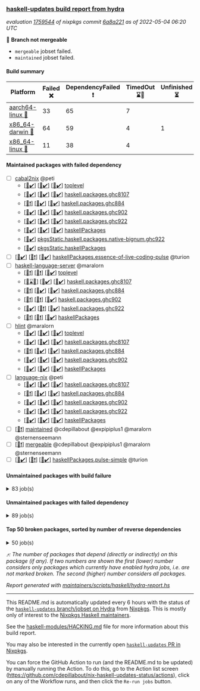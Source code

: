 ### [haskell-updates build report from hydra](https://hydra.nixos.org/jobset/nixpkgs/haskell-updates)
*evaluation [1759544](https://hydra.nixos.org/eval/1759544) of nixpkgs commit [6a8a221](https://github.com/NixOS/nixpkgs/commits/6a8a22133fae643f0a43b0c53c28d3a944193b4f) as of 2022-05-04 06:20 UTC*

:red_circle: **Branch not mergeable**
  * `mergeable` jobset failed.
  * `maintained` jobset failed.

#### Build summary

 | Platform | Failed :x: | DependencyFailed :heavy_exclamation_mark: | TimedOut :hourglass::no_entry_sign: | Unfinished :hourglass_flowing_sand: | Success :heavy_check_mark: | 
 | --- | --- | --- | --- | --- | --- | 
 | [aarch64-linux :iphone:](https://hydra.nixos.org/eval/1759544?filter=.aarch64-linux) | 33 | 65 | 7 |  | 6210 | 
 | [x86_64-darwin :apple:](https://hydra.nixos.org/eval/1759544?filter=.x86_64-darwin) | 64 | 59 | 4 | 1 | 6125 | 
 | [x86_64-linux :penguin:](https://hydra.nixos.org/eval/1759544?filter=.x86_64-linux) | 11 | 38 | 4 |  | 6287 | 
#### Maintained packages with failed dependency
- [ ] [cabal2nix](https://hydra.nixos.org/eval/1759544?filter=cabal2nix) @peti
  - [[:iphone::heavy_check_mark:]](https://hydra.nixos.org/build/175423084) [[:apple::heavy_check_mark:]](https://hydra.nixos.org/build/175419943) [[:penguin::heavy_check_mark:]](https://hydra.nixos.org/build/175422140) [toplevel](https://hydra.nixos.org/eval/1759544?filter=cabal2nix)
  - [[:iphone::heavy_check_mark:]](https://hydra.nixos.org/build/175412757) [[:apple::heavy_check_mark:]](https://hydra.nixos.org/build/175422122) [[:penguin::heavy_check_mark:]](https://hydra.nixos.org/build/175410353) [haskell.packages.ghc8107](https://hydra.nixos.org/eval/1759544?filter=haskell.packages.ghc8107.cabal2nix)
  - [[:iphone::heavy_exclamation_mark:]](https://hydra.nixos.org/build/175409596) [[:apple::heavy_check_mark:]](https://hydra.nixos.org/build/175423427) [[:penguin::heavy_check_mark:]](https://hydra.nixos.org/build/175418296) [haskell.packages.ghc884](https://hydra.nixos.org/eval/1759544?filter=haskell.packages.ghc884.cabal2nix)
  - [[:iphone::heavy_check_mark:]](https://hydra.nixos.org/build/175412409) [[:apple::heavy_check_mark:]](https://hydra.nixos.org/build/175420599) [[:penguin::heavy_check_mark:]](https://hydra.nixos.org/build/175423954) [haskell.packages.ghc902](https://hydra.nixos.org/eval/1759544?filter=haskell.packages.ghc902.cabal2nix)
  - [[:iphone::heavy_check_mark:]](https://hydra.nixos.org/build/175417392) [[:apple::heavy_check_mark:]](https://hydra.nixos.org/build/175425034) [[:penguin::heavy_check_mark:]](https://hydra.nixos.org/build/175421779) [haskell.packages.ghc922](https://hydra.nixos.org/eval/1759544?filter=haskell.packages.ghc922.cabal2nix)
  - [[:iphone::heavy_check_mark:]](https://hydra.nixos.org/build/175409607) [[:apple::heavy_check_mark:]](https://hydra.nixos.org/build/175416004) [[:penguin::heavy_check_mark:]](https://hydra.nixos.org/build/175420770) [haskellPackages](https://hydra.nixos.org/eval/1759544?filter=haskellPackages.cabal2nix)
  -   [[:penguin::heavy_check_mark:]](https://hydra.nixos.org/build/175422151) [pkgsStatic.haskell.packages.native-bignum.ghc922](https://hydra.nixos.org/eval/1759544?filter=pkgsStatic.haskell.packages.native-bignum.ghc922.cabal2nix)
  -   [[:penguin::heavy_check_mark:]](https://hydra.nixos.org/build/175421069) [pkgsStatic.haskellPackages](https://hydra.nixos.org/eval/1759544?filter=pkgsStatic.haskellPackages.cabal2nix)
- [ ] [[:iphone::heavy_check_mark:]](https://hydra.nixos.org/build/175412509) [[:apple::heavy_exclamation_mark:]](https://hydra.nixos.org/build/175406333) [[:penguin::heavy_check_mark:]](https://hydra.nixos.org/build/175421946) [haskellPackages.essence-of-live-coding-pulse](https://hydra.nixos.org/eval/1759544?filter=haskellPackages.essence-of-live-coding-pulse) @turion
- [ ] [haskell-language-server](https://hydra.nixos.org/eval/1759544?filter=haskell-language-server) @maralorn
  - [[:iphone::heavy_exclamation_mark:]](https://hydra.nixos.org/build/175416546) [[:apple::heavy_exclamation_mark:]](https://hydra.nixos.org/build/175409071) [[:penguin::heavy_check_mark:]](https://hydra.nixos.org/build/175416350) [toplevel](https://hydra.nixos.org/eval/1759544?filter=haskell-language-server)
  - [[:iphone::hourglass::no_entry_sign:]](https://hydra.nixos.org/build/175422523) [[:apple::heavy_check_mark:]](https://hydra.nixos.org/build/175408160) [[:penguin::heavy_check_mark:]](https://hydra.nixos.org/build/175414981) [haskell.packages.ghc8107](https://hydra.nixos.org/eval/1759544?filter=haskell.packages.ghc8107.haskell-language-server)
  - [[:iphone::heavy_exclamation_mark:]](https://hydra.nixos.org/build/175415377) [[:apple::heavy_check_mark:]](https://hydra.nixos.org/build/175414618) [[:penguin::heavy_check_mark:]](https://hydra.nixos.org/build/175423631) [haskell.packages.ghc884](https://hydra.nixos.org/eval/1759544?filter=haskell.packages.ghc884.haskell-language-server)
  - [[:iphone::heavy_exclamation_mark:]](https://hydra.nixos.org/build/175409769) [[:apple::heavy_exclamation_mark:]](https://hydra.nixos.org/build/175413825) [[:penguin::heavy_check_mark:]](https://hydra.nixos.org/build/175412286) [haskell.packages.ghc902](https://hydra.nixos.org/eval/1759544?filter=haskell.packages.ghc902.haskell-language-server)
  - [[:iphone::heavy_check_mark:]](https://hydra.nixos.org/build/175418266) [[:apple::heavy_exclamation_mark:]](https://hydra.nixos.org/build/175424795) [[:penguin::heavy_check_mark:]](https://hydra.nixos.org/build/175406466) [haskell.packages.ghc922](https://hydra.nixos.org/eval/1759544?filter=haskell.packages.ghc922.haskell-language-server)
  - [[:iphone::heavy_exclamation_mark:]](https://hydra.nixos.org/build/175422468) [[:apple::heavy_exclamation_mark:]](https://hydra.nixos.org/build/175411385) [[:penguin::heavy_check_mark:]](https://hydra.nixos.org/build/175408038) [haskellPackages](https://hydra.nixos.org/eval/1759544?filter=haskellPackages.haskell-language-server)
- [ ] [hlint](https://hydra.nixos.org/eval/1759544?filter=hlint) @maralorn
  - [[:iphone::heavy_check_mark:]](https://hydra.nixos.org/build/175411106) [[:apple::heavy_check_mark:]](https://hydra.nixos.org/build/175409824) [[:penguin::heavy_check_mark:]](https://hydra.nixos.org/build/175421982) [toplevel](https://hydra.nixos.org/eval/1759544?filter=hlint)
  - [[:iphone::heavy_check_mark:]](https://hydra.nixos.org/build/175424243) [[:apple::heavy_check_mark:]](https://hydra.nixos.org/build/175420169) [[:penguin::heavy_check_mark:]](https://hydra.nixos.org/build/175415921) [haskell.packages.ghc8107](https://hydra.nixos.org/eval/1759544?filter=haskell.packages.ghc8107.hlint)
  - [[:iphone::heavy_exclamation_mark:]](https://hydra.nixos.org/build/175411082) [[:apple::heavy_check_mark:]](https://hydra.nixos.org/build/175413006) [[:penguin::heavy_check_mark:]](https://hydra.nixos.org/build/175412252) [haskell.packages.ghc884](https://hydra.nixos.org/eval/1759544?filter=haskell.packages.ghc884.hlint)
  - [[:iphone::heavy_check_mark:]](https://hydra.nixos.org/build/175406889) [[:apple::heavy_check_mark:]](https://hydra.nixos.org/build/175418026) [[:penguin::heavy_check_mark:]](https://hydra.nixos.org/build/175412032) [haskell.packages.ghc902](https://hydra.nixos.org/eval/1759544?filter=haskell.packages.ghc902.hlint)
  - [[:iphone::heavy_check_mark:]](https://hydra.nixos.org/build/175406921) [[:apple::heavy_check_mark:]](https://hydra.nixos.org/build/175419023) [[:penguin::heavy_check_mark:]](https://hydra.nixos.org/build/175418092) [haskellPackages](https://hydra.nixos.org/eval/1759544?filter=haskellPackages.hlint)
- [ ] [language-nix](https://hydra.nixos.org/eval/1759544?filter=language-nix) @peti
  - [[:iphone::heavy_check_mark:]](https://hydra.nixos.org/build/175408109) [[:apple::heavy_check_mark:]](https://hydra.nixos.org/build/175421567) [[:penguin::heavy_check_mark:]](https://hydra.nixos.org/build/175419168) [haskell.packages.ghc8107](https://hydra.nixos.org/eval/1759544?filter=haskell.packages.ghc8107.language-nix)
  - [[:iphone::heavy_exclamation_mark:]](https://hydra.nixos.org/build/175412202) [[:apple::heavy_check_mark:]](https://hydra.nixos.org/build/175418627) [[:penguin::heavy_check_mark:]](https://hydra.nixos.org/build/175419897) [haskell.packages.ghc884](https://hydra.nixos.org/eval/1759544?filter=haskell.packages.ghc884.language-nix)
  - [[:iphone::heavy_check_mark:]](https://hydra.nixos.org/build/175424916) [[:apple::heavy_check_mark:]](https://hydra.nixos.org/build/175411235) [[:penguin::heavy_check_mark:]](https://hydra.nixos.org/build/175407991) [haskell.packages.ghc902](https://hydra.nixos.org/eval/1759544?filter=haskell.packages.ghc902.language-nix)
  - [[:iphone::heavy_check_mark:]](https://hydra.nixos.org/build/175408128) [[:apple::heavy_check_mark:]](https://hydra.nixos.org/build/175419892) [[:penguin::heavy_check_mark:]](https://hydra.nixos.org/build/175422493) [haskell.packages.ghc922](https://hydra.nixos.org/eval/1759544?filter=haskell.packages.ghc922.language-nix)
  - [[:iphone::heavy_check_mark:]](https://hydra.nixos.org/build/175407056) [[:apple::heavy_check_mark:]](https://hydra.nixos.org/build/175417879) [[:penguin::heavy_check_mark:]](https://hydra.nixos.org/build/175421494) [haskellPackages](https://hydra.nixos.org/eval/1759544?filter=haskellPackages.language-nix)
- [ ] [[:penguin::heavy_exclamation_mark:]](https://hydra.nixos.org/build/175440328) [maintained](https://hydra.nixos.org/eval/1759544?filter=maintained) @cdepillabout @expipiplus1 @maralorn @sternenseemann
- [ ] [[:penguin::heavy_exclamation_mark:]](https://hydra.nixos.org/build/175410398) [mergeable](https://hydra.nixos.org/eval/1759544?filter=mergeable) @cdepillabout @expipiplus1 @maralorn @sternenseemann
- [ ] [[:iphone::heavy_check_mark:]](https://hydra.nixos.org/build/175416207) [[:apple::heavy_exclamation_mark:]](https://hydra.nixos.org/build/175407623) [[:penguin::heavy_check_mark:]](https://hydra.nixos.org/build/175409970) [haskellPackages.pulse-simple](https://hydra.nixos.org/eval/1759544?filter=haskellPackages.pulse-simple) @turion
#### Unmaintained packages with build failure
<details><summary>83 job(s) </summary>

- [ ] [[:iphone::x:]](https://hydra.nixos.org/build/175413959) [[:apple::x:]](https://hydra.nixos.org/build/175414170) [[:penguin::x:]](https://hydra.nixos.org/build/175407032) [haskellPackages.util](https://hydra.nixos.org/eval/1759544?filter=haskellPackages.util)  :arrow_heading_up: 21 | 49
- [ ] [[:iphone::heavy_check_mark:]](https://hydra.nixos.org/build/175409944) [[:apple::x:]](https://hydra.nixos.org/build/175424976) [[:penguin::heavy_check_mark:]](https://hydra.nixos.org/build/175415625) [haskellPackages.di-core](https://hydra.nixos.org/eval/1759544?filter=haskellPackages.di-core)  :arrow_heading_up: 8 | 11
- [ ] [[:iphone::x:]](https://hydra.nixos.org/build/175423342) [[:apple::heavy_check_mark:]](https://hydra.nixos.org/build/175423726) [[:penguin::heavy_check_mark:]](https://hydra.nixos.org/build/175417644) [haskellPackages.OrderedBits](https://hydra.nixos.org/eval/1759544?filter=haskellPackages.OrderedBits)  :arrow_heading_up: 5 | 36
- [ ] [[:iphone::x:]](https://hydra.nixos.org/build/175415302) [[:apple::x:]](https://hydra.nixos.org/build/175410422) [[:penguin::heavy_check_mark:]](https://hydra.nixos.org/build/175416155) [haskellPackages.ptr-poker](https://hydra.nixos.org/eval/1759544?filter=haskellPackages.ptr-poker)  :arrow_heading_up: 3 | 5
- [ ] [[:iphone::x:]](https://hydra.nixos.org/build/175409317) [[:apple::heavy_check_mark:]](https://hydra.nixos.org/build/175422728) [[:penguin::heavy_check_mark:]](https://hydra.nixos.org/build/175420259) [haskellPackages.hw-json-simd](https://hydra.nixos.org/eval/1759544?filter=haskellPackages.hw-json-simd)  :arrow_heading_up: 2 | 8
- [ ] [[:iphone::x:]](https://hydra.nixos.org/build/175416604) [[:apple::heavy_check_mark:]](https://hydra.nixos.org/build/175415528) [[:penguin::heavy_check_mark:]](https://hydra.nixos.org/build/175421170) [haskellPackages.hw-simd](https://hydra.nixos.org/eval/1759544?filter=haskellPackages.hw-simd)  :arrow_heading_up: 2 | 8
- [ ] [[:iphone::x:]](https://hydra.nixos.org/build/175423165) [[:apple::heavy_check_mark:]](https://hydra.nixos.org/build/175416188) [[:penguin::heavy_check_mark:]](https://hydra.nixos.org/build/175420012) [haskellPackages.quic](https://hydra.nixos.org/eval/1759544?filter=haskellPackages.quic)  :arrow_heading_up: 2 | 2
- [ ] [[:iphone::x:]](https://hydra.nixos.org/build/175422641) [[:apple::heavy_check_mark:]](https://hydra.nixos.org/build/175411153) [[:penguin::heavy_check_mark:]](https://hydra.nixos.org/build/175414588) [haskellPackages.freetype2](https://hydra.nixos.org/eval/1759544?filter=haskellPackages.freetype2)  :arrow_heading_up: 1 | 8
- [ ] [[:iphone::heavy_check_mark:]](https://hydra.nixos.org/build/175419706) [[:apple::x:]](https://hydra.nixos.org/build/175414321) [[:penguin::heavy_check_mark:]](https://hydra.nixos.org/build/175406741) [haskellPackages.free-vector-spaces](https://hydra.nixos.org/eval/1759544?filter=haskellPackages.free-vector-spaces)  :arrow_heading_up: 1 | 7
- [ ] [[:iphone::x:]](https://hydra.nixos.org/build/175407589) [[:apple::heavy_check_mark:]](https://hydra.nixos.org/build/175408814) [[:penguin::heavy_check_mark:]](https://hydra.nixos.org/build/175419959) [haskellPackages.long-double](https://hydra.nixos.org/eval/1759544?filter=haskellPackages.long-double)  :arrow_heading_up: 1 | 2
- [ ] [[:iphone::x:]](https://hydra.nixos.org/build/175412840) [[:apple::x:]](https://hydra.nixos.org/build/175422528) [[:penguin::x:]](https://hydra.nixos.org/build/175413121) [haskellPackages.core-webserver-warp](https://hydra.nixos.org/eval/1759544?filter=haskellPackages.core-webserver-warp)  :arrow_heading_up: 1 | 1
- [ ] [[:iphone::x:]](https://hydra.nixos.org/build/175407512) [[:apple::x:]](https://hydra.nixos.org/build/175414823) [[:penguin::heavy_check_mark:]](https://hydra.nixos.org/build/175421308) [haskellPackages.easytensor](https://hydra.nixos.org/eval/1759544?filter=haskellPackages.easytensor)  :arrow_heading_up: 1 | 1
- [ ] [[:iphone::heavy_check_mark:]](https://hydra.nixos.org/build/175409210) [[:apple::x:]](https://hydra.nixos.org/build/175406068) [[:penguin::heavy_check_mark:]](https://hydra.nixos.org/build/175406205) [haskellPackages.grab](https://hydra.nixos.org/eval/1759544?filter=haskellPackages.grab)  :arrow_heading_up: 1 | 1
- [ ] [[:iphone::x:]](https://hydra.nixos.org/build/175410504) [[:apple::heavy_check_mark:]](https://hydra.nixos.org/build/175407625) [[:penguin::heavy_check_mark:]](https://hydra.nixos.org/build/175411174) [haskellPackages.hls-fourmolu-plugin](https://hydra.nixos.org/eval/1759544?filter=haskellPackages.hls-fourmolu-plugin)  :arrow_heading_up: 1 | 1
- [ ] [[:iphone::x:]](https://hydra.nixos.org/build/175412810) [[:apple::x:]](https://hydra.nixos.org/build/175421960) [[:penguin::heavy_check_mark:]](https://hydra.nixos.org/build/175409211) [haskellPackages.hls-rename-plugin](https://hydra.nixos.org/eval/1759544?filter=haskellPackages.hls-rename-plugin)  :arrow_heading_up: 1 | 1
- [ ] [[:iphone::heavy_check_mark:]](https://hydra.nixos.org/build/175422031) [[:apple::x:]](https://hydra.nixos.org/build/175411401) [[:penguin::heavy_check_mark:]](https://hydra.nixos.org/build/175412042) [haskellPackages.keep-alive](https://hydra.nixos.org/eval/1759544?filter=haskellPackages.keep-alive)  :arrow_heading_up: 1 | 1
- [ ] [[:iphone::x:]](https://hydra.nixos.org/build/175416706) [[:apple::heavy_check_mark:]](https://hydra.nixos.org/build/175412531) [[:penguin::heavy_check_mark:]](https://hydra.nixos.org/build/175406586) [haskellPackages.nlopt-haskell](https://hydra.nixos.org/eval/1759544?filter=haskellPackages.nlopt-haskell)  :arrow_heading_up: 1 | 1
- [ ] [[:iphone::x:]](https://hydra.nixos.org/build/175418801) [[:apple::x:]](https://hydra.nixos.org/build/175410993) [[:penguin::x:]](https://hydra.nixos.org/build/175420490) [haskellPackages.refined-with](https://hydra.nixos.org/eval/1759544?filter=haskellPackages.refined-with)  :arrow_heading_up: 1 | 1
- [ ] [[:iphone::x:]](https://hydra.nixos.org/build/175422061) [[:apple::heavy_check_mark:]](https://hydra.nixos.org/build/175415294) [[:penguin::heavy_check_mark:]](https://hydra.nixos.org/build/175411119) [haskellPackages.swisstable](https://hydra.nixos.org/eval/1759544?filter=haskellPackages.swisstable)  :arrow_heading_up: 1 | 1
- [ ] [[:iphone::x:]](https://hydra.nixos.org/build/175415476) [[:apple::x:]](https://hydra.nixos.org/build/175410568) [[:penguin::x:]](https://hydra.nixos.org/build/175409564) [haskellPackages.typecheck-plugin-nat-simple](https://hydra.nixos.org/eval/1759544?filter=haskellPackages.typecheck-plugin-nat-simple)  :arrow_heading_up: 1 | 1
- [ ] [[:iphone::x:]](https://hydra.nixos.org/build/175419597) [[:apple::heavy_check_mark:]](https://hydra.nixos.org/build/175423457) [[:penguin::heavy_check_mark:]](https://hydra.nixos.org/build/175412642) [haskellPackages.unicode-properties](https://hydra.nixos.org/eval/1759544?filter=haskellPackages.unicode-properties)  :arrow_heading_up: 1 | 1
- [ ] [[:iphone::heavy_check_mark:]](https://hydra.nixos.org/build/175415974) [[:apple::x:]](https://hydra.nixos.org/build/175410057) [[:penguin::heavy_check_mark:]](https://hydra.nixos.org/build/175415513) [haskellPackages.zip](https://hydra.nixos.org/eval/1759544?filter=haskellPackages.zip)  :arrow_heading_up: 0 | 5
- [ ] [[:iphone::heavy_check_mark:]](https://hydra.nixos.org/build/175406479) [[:apple::x:]](https://hydra.nixos.org/build/175420806) [[:penguin::heavy_check_mark:]](https://hydra.nixos.org/build/175406375) [haskellPackages.PyF](https://hydra.nixos.org/eval/1759544?filter=haskellPackages.PyF)  :arrow_heading_up: 0 | 4
- [ ] [[:iphone::heavy_check_mark:]](https://hydra.nixos.org/build/175420847) [[:apple::x:]](https://hydra.nixos.org/build/175418644) [[:penguin::heavy_check_mark:]](https://hydra.nixos.org/build/175418034) [haskellPackages.hmidi](https://hydra.nixos.org/eval/1759544?filter=haskellPackages.hmidi)  :arrow_heading_up: 0 | 4
- [ ] [[:iphone::x:]](https://hydra.nixos.org/build/175425022) [[:apple::x:]](https://hydra.nixos.org/build/175415636) [[:penguin::x:]](https://hydra.nixos.org/build/175416518) [haskellPackages.EdisonAPI](https://hydra.nixos.org/eval/1759544?filter=haskellPackages.EdisonAPI)  :arrow_heading_up: 0 | 3
- [ ] [[:iphone::heavy_check_mark:]](https://hydra.nixos.org/build/175413678) [[:apple::x:]](https://hydra.nixos.org/build/175423432) [[:penguin::heavy_check_mark:]](https://hydra.nixos.org/build/175418194) [haskellPackages.posix-socket](https://hydra.nixos.org/eval/1759544?filter=haskellPackages.posix-socket)  :arrow_heading_up: 0 | 2
- [ ] [[:iphone::heavy_check_mark:]](https://hydra.nixos.org/build/175419456) [[:apple::x:]](https://hydra.nixos.org/build/175408084) [[:penguin::heavy_check_mark:]](https://hydra.nixos.org/build/175406676) [haskellPackages.gi-gdkx11](https://hydra.nixos.org/eval/1759544?filter=haskellPackages.gi-gdkx11)  :arrow_heading_up: 0 | 1
- [ ] [[:iphone::heavy_check_mark:]](https://hydra.nixos.org/build/175408975) [[:apple::x:]](https://hydra.nixos.org/build/175411743) [[:penguin::heavy_check_mark:]](https://hydra.nixos.org/build/175423817) [haskellPackages.hamid](https://hydra.nixos.org/eval/1759544?filter=haskellPackages.hamid)  :arrow_heading_up: 0 | 1
- [ ] [[:iphone::heavy_check_mark:]](https://hydra.nixos.org/build/175415497) [[:apple::x:]](https://hydra.nixos.org/build/175422136) [[:penguin::heavy_check_mark:]](https://hydra.nixos.org/build/175409432) [haskellPackages.hmatrix-morpheus](https://hydra.nixos.org/eval/1759544?filter=haskellPackages.hmatrix-morpheus)  :arrow_heading_up: 0 | 1
- [ ] [[:iphone::heavy_check_mark:]](https://hydra.nixos.org/build/175408395) [[:apple::x:]](https://hydra.nixos.org/build/175409175) [[:penguin::heavy_check_mark:]](https://hydra.nixos.org/build/175409639) [haskellPackages.huckleberry](https://hydra.nixos.org/eval/1759544?filter=haskellPackages.huckleberry)  :arrow_heading_up: 0 | 1
- [ ] [[:iphone::heavy_check_mark:]](https://hydra.nixos.org/build/175440337) [[:apple::x:]](https://hydra.nixos.org/build/175423788) [[:penguin::heavy_check_mark:]](https://hydra.nixos.org/build/175440283) [haskellPackages.openal-ffi](https://hydra.nixos.org/eval/1759544?filter=haskellPackages.openal-ffi)  :arrow_heading_up: 0 | 1
- [ ] [[:iphone::x:]](https://hydra.nixos.org/build/175411615) [[:apple::heavy_check_mark:]](https://hydra.nixos.org/build/175423220) [[:penguin::heavy_check_mark:]](https://hydra.nixos.org/build/175411596) [haskellPackages.picosat](https://hydra.nixos.org/eval/1759544?filter=haskellPackages.picosat)  :arrow_heading_up: 0 | 1
- [ ] [[:iphone::heavy_check_mark:]](https://hydra.nixos.org/build/175415095) [[:apple::x:]](https://hydra.nixos.org/build/175419099) [[:penguin::heavy_check_mark:]](https://hydra.nixos.org/build/175415572) [haskellPackages.select](https://hydra.nixos.org/eval/1759544?filter=haskellPackages.select)  :arrow_heading_up: 0 | 1
- [ ] [[:iphone::heavy_check_mark:]](https://hydra.nixos.org/build/175418243) [[:apple::x:]](https://hydra.nixos.org/build/175412871) [[:penguin::heavy_check_mark:]](https://hydra.nixos.org/build/175420890) [haskellPackages.sysinfo](https://hydra.nixos.org/eval/1759544?filter=haskellPackages.sysinfo)  :arrow_heading_up: 0 | 1
- [ ] [[:iphone::x:]](https://hydra.nixos.org/build/175415207) [[:apple::x:]](https://hydra.nixos.org/build/175414663) [[:penguin::x:]](https://hydra.nixos.org/build/175415056) [haskellPackages.BPS](https://hydra.nixos.org/eval/1759544?filter=haskellPackages.BPS) 
- [ ] [[:iphone::heavy_check_mark:]](https://hydra.nixos.org/build/175410490) [[:apple::x:]](https://hydra.nixos.org/build/175422831) [[:penguin::heavy_check_mark:]](https://hydra.nixos.org/build/175408212) [haskellPackages.FractalArt](https://hydra.nixos.org/eval/1759544?filter=haskellPackages.FractalArt) 
- [ ] [[:iphone::x:]](https://hydra.nixos.org/build/175413151) [[:penguin::x:]](https://hydra.nixos.org/build/175410244) [haskellPackages.HDRUtils](https://hydra.nixos.org/eval/1759544?filter=haskellPackages.HDRUtils) 
- [ ] [[:iphone::x:]](https://hydra.nixos.org/build/175419965) [[:apple::heavy_check_mark:]](https://hydra.nixos.org/build/175422867) [[:penguin::heavy_check_mark:]](https://hydra.nixos.org/build/175414993) [haskellPackages.HsASA](https://hydra.nixos.org/eval/1759544?filter=haskellPackages.HsASA) 
- [ ] [[:iphone::hourglass::no_entry_sign:]](https://hydra.nixos.org/build/175422253) [[:apple::x:]](https://hydra.nixos.org/build/175406646) [[:penguin::hourglass::no_entry_sign:]](https://hydra.nixos.org/build/175421047) [haskellPackages.bindings-common](https://hydra.nixos.org/eval/1759544?filter=haskellPackages.bindings-common) 
- [ ] [[:iphone::x:]](https://hydra.nixos.org/build/175418375) [[:apple::x:]](https://hydra.nixos.org/build/175416978) [[:penguin::x:]](https://hydra.nixos.org/build/175421341) [haskellPackages.bzlib-conduit-jappie](https://hydra.nixos.org/eval/1759544?filter=haskellPackages.bzlib-conduit-jappie) 
- [ ] [[:iphone::x:]](https://hydra.nixos.org/build/175419937) [[:apple::x:]](https://hydra.nixos.org/build/175423480) [[:penguin::x:]](https://hydra.nixos.org/build/175408789) [haskellPackages.cabal-detailed-quickcheck](https://hydra.nixos.org/eval/1759544?filter=haskellPackages.cabal-detailed-quickcheck) 
- [ ] [[:iphone::heavy_check_mark:]](https://hydra.nixos.org/build/175414936) [[:apple::x:]](https://hydra.nixos.org/build/175423049) [[:penguin::heavy_check_mark:]](https://hydra.nixos.org/build/175409489) [haskellPackages.chiphunk](https://hydra.nixos.org/eval/1759544?filter=haskellPackages.chiphunk) 
- [ ] [[:iphone::x:]](https://hydra.nixos.org/build/175418992) [[:apple::heavy_check_mark:]](https://hydra.nixos.org/build/175419176) [[:penguin::heavy_check_mark:]](https://hydra.nixos.org/build/175418729) [haskellPackages.comfort-fftw](https://hydra.nixos.org/eval/1759544?filter=haskellPackages.comfort-fftw) 
- [ ] [[:iphone::heavy_check_mark:]](https://hydra.nixos.org/build/175425048) [[:apple::x:]](https://hydra.nixos.org/build/175405996) [[:penguin::heavy_check_mark:]](https://hydra.nixos.org/build/175413881) [haskellPackages.diskhash](https://hydra.nixos.org/eval/1759544?filter=haskellPackages.diskhash) 
- [ ] [[:iphone::heavy_check_mark:]](https://hydra.nixos.org/build/175409462) [[:apple::x:]](https://hydra.nixos.org/build/175411789) [[:penguin::heavy_check_mark:]](https://hydra.nixos.org/build/175408904) [haskellPackages.epub-tools](https://hydra.nixos.org/eval/1759544?filter=haskellPackages.epub-tools) 
- [ ] [[:iphone::heavy_check_mark:]](https://hydra.nixos.org/build/175417361) [[:apple::x:]](https://hydra.nixos.org/build/175413515) [[:penguin::heavy_check_mark:]](https://hydra.nixos.org/build/175422991) [haskellPackages.fudgets](https://hydra.nixos.org/eval/1759544?filter=haskellPackages.fudgets) 
- [ ] [[:iphone::heavy_check_mark:]](https://hydra.nixos.org/build/175424796) [[:apple::x:]](https://hydra.nixos.org/build/175410106) [[:penguin::heavy_check_mark:]](https://hydra.nixos.org/build/175413869) [haskellPackages.gerrit](https://hydra.nixos.org/eval/1759544?filter=haskellPackages.gerrit) 
- [ ] [[:iphone::heavy_check_mark:]](https://hydra.nixos.org/build/175406057) [[:apple::x:]](https://hydra.nixos.org/build/175410960) [[:penguin::heavy_check_mark:]](https://hydra.nixos.org/build/175406261) [haskellPackages.ghc-gc-hook](https://hydra.nixos.org/eval/1759544?filter=haskellPackages.ghc-gc-hook) 
- [ ] [[:apple::x:]](https://hydra.nixos.org/build/175420546) [haskellPackages.gi-gtkosxapplication](https://hydra.nixos.org/eval/1759544?filter=haskellPackages.gi-gtkosxapplication) 
- [ ] [[:iphone::x:]](https://hydra.nixos.org/build/175406342) [[:penguin::heavy_check_mark:]](https://hydra.nixos.org/build/175417328) [haskellPackages.gnome-keyring](https://hydra.nixos.org/eval/1759544?filter=haskellPackages.gnome-keyring) 
- [ ] [[:apple::x:]](https://hydra.nixos.org/build/175416515) [haskellPackages.gtk-mac-integration](https://hydra.nixos.org/eval/1759544?filter=haskellPackages.gtk-mac-integration) 
- [ ] [[:iphone::heavy_check_mark:]](https://hydra.nixos.org/build/175421004) [[:apple::x:]](https://hydra.nixos.org/build/175414719) [[:penguin::heavy_check_mark:]](https://hydra.nixos.org/build/175411634) [haskellPackages.gtk-traymanager](https://hydra.nixos.org/eval/1759544?filter=haskellPackages.gtk-traymanager) 
- [ ] [[:apple::x:]](https://hydra.nixos.org/build/175414064) [haskellPackages.gtk3-mac-integration](https://hydra.nixos.org/eval/1759544?filter=haskellPackages.gtk3-mac-integration) 
- [ ] [[:iphone::heavy_check_mark:]](https://hydra.nixos.org/build/175408271) [[:apple::x:]](https://hydra.nixos.org/build/175412729) [[:penguin::heavy_check_mark:]](https://hydra.nixos.org/build/175421059) [haskellPackages.hid](https://hydra.nixos.org/eval/1759544?filter=haskellPackages.hid) 
- [ ] [[:iphone::heavy_check_mark:]](https://hydra.nixos.org/build/175407114) [[:apple::x:]](https://hydra.nixos.org/build/175416085) [[:penguin::heavy_check_mark:]](https://hydra.nixos.org/build/175408760) [haskellPackages.hinotify-conduit](https://hydra.nixos.org/eval/1759544?filter=haskellPackages.hinotify-conduit) 
- [ ] [[:iphone::heavy_check_mark:]](https://hydra.nixos.org/build/175407111) [[:apple::x:]](https://hydra.nixos.org/build/175421457) [[:penguin::heavy_check_mark:]](https://hydra.nixos.org/build/175412693) [haskellPackages.hsshellscript](https://hydra.nixos.org/eval/1759544?filter=haskellPackages.hsshellscript) 
- [ ] [[:iphone::heavy_check_mark:]](https://hydra.nixos.org/build/175406468) [[:apple::x:]](https://hydra.nixos.org/build/175422731) [[:penguin::heavy_check_mark:]](https://hydra.nixos.org/build/175422186) [haskellPackages.hssourceinfo](https://hydra.nixos.org/eval/1759544?filter=haskellPackages.hssourceinfo) 
- [ ] [[:iphone::heavy_check_mark:]](https://hydra.nixos.org/build/175413115) [[:apple::x:]](https://hydra.nixos.org/build/175411287) [[:penguin::heavy_check_mark:]](https://hydra.nixos.org/build/175407017) [haskellPackages.ipcvar](https://hydra.nixos.org/eval/1759544?filter=haskellPackages.ipcvar) 
- [ ] [[:iphone::x:]](https://hydra.nixos.org/build/175406410) [[:apple::heavy_check_mark:]](https://hydra.nixos.org/build/175415612) [[:penguin::heavy_check_mark:]](https://hydra.nixos.org/build/175416894) [haskellPackages.jammittools](https://hydra.nixos.org/eval/1759544?filter=haskellPackages.jammittools) 
- [ ] [[:apple::x:]](https://hydra.nixos.org/build/175417900) [haskellPackages.kqueue](https://hydra.nixos.org/eval/1759544?filter=haskellPackages.kqueue) 
- [ ] [[:iphone::heavy_check_mark:]](https://hydra.nixos.org/build/175416312) [[:apple::x:]](https://hydra.nixos.org/build/175418511) [[:penguin::heavy_check_mark:]](https://hydra.nixos.org/build/175417416) [haskellPackages.linux-framebuffer](https://hydra.nixos.org/eval/1759544?filter=haskellPackages.linux-framebuffer) 
- [ ] [[:iphone::heavy_check_mark:]](https://hydra.nixos.org/build/175424937) [[:apple::x:]](https://hydra.nixos.org/build/175414749) [[:penguin::heavy_check_mark:]](https://hydra.nixos.org/build/175406105) [haskellPackages.mediawiki2latex](https://hydra.nixos.org/eval/1759544?filter=haskellPackages.mediawiki2latex) 
- [ ] [[:iphone::heavy_check_mark:]](https://hydra.nixos.org/build/175418589) [[:apple::x:]](https://hydra.nixos.org/build/175421408) [[:penguin::heavy_check_mark:]](https://hydra.nixos.org/build/175412335) [haskellPackages.mercury-api](https://hydra.nixos.org/eval/1759544?filter=haskellPackages.mercury-api) 
- [ ] [[:iphone::heavy_check_mark:]](https://hydra.nixos.org/build/175412388) [[:apple::x:]](https://hydra.nixos.org/build/175410944) [[:penguin::heavy_check_mark:]](https://hydra.nixos.org/build/175417350) [haskellPackages.nano-cryptr](https://hydra.nixos.org/eval/1759544?filter=haskellPackages.nano-cryptr) 
- [ ] [[:iphone::heavy_check_mark:]](https://hydra.nixos.org/build/175416217) [[:apple::x:]](https://hydra.nixos.org/build/175406736) [[:penguin::heavy_check_mark:]](https://hydra.nixos.org/build/175421398) [haskellPackages.persistent-pagination](https://hydra.nixos.org/eval/1759544?filter=haskellPackages.persistent-pagination) 
- [ ] [[:iphone::heavy_check_mark:]](https://hydra.nixos.org/build/175423162) [[:apple::x:]](https://hydra.nixos.org/build/175421453) [[:penguin::heavy_check_mark:]](https://hydra.nixos.org/build/175414114) [haskellPackages.phatsort](https://hydra.nixos.org/eval/1759544?filter=haskellPackages.phatsort) 
- [ ] [[:iphone::heavy_check_mark:]](https://hydra.nixos.org/build/175411063) [[:apple::x:]](https://hydra.nixos.org/build/175424627) [[:penguin::heavy_check_mark:]](https://hydra.nixos.org/build/175414761) [haskellPackages.ping-wrapper](https://hydra.nixos.org/eval/1759544?filter=haskellPackages.ping-wrapper) 
- [ ] [[:iphone::x:]](https://hydra.nixos.org/build/175423659) [[:apple::x:]](https://hydra.nixos.org/build/175406276) [[:penguin::x:]](https://hydra.nixos.org/build/175416069) [haskellPackages.polysemy-scoped-fs](https://hydra.nixos.org/eval/1759544?filter=haskellPackages.polysemy-scoped-fs) 
- [ ] [[:iphone::heavy_check_mark:]](https://hydra.nixos.org/build/175418039) [[:apple::x:]](https://hydra.nixos.org/build/175415395) [[:penguin::heavy_check_mark:]](https://hydra.nixos.org/build/175422700) [haskellPackages.posix-timer](https://hydra.nixos.org/eval/1759544?filter=haskellPackages.posix-timer) 
- [ ] [[:iphone::heavy_check_mark:]](https://hydra.nixos.org/build/175415239) [[:apple::x:]](https://hydra.nixos.org/build/175417735) [[:penguin::heavy_check_mark:]](https://hydra.nixos.org/build/175414934) [haskellPackages.pthread](https://hydra.nixos.org/eval/1759544?filter=haskellPackages.pthread) 
- [ ] [[:iphone::x:]](https://hydra.nixos.org/build/175406350) [[:apple::heavy_check_mark:]](https://hydra.nixos.org/build/175410386) [[:penguin::heavy_check_mark:]](https://hydra.nixos.org/build/175409594) [haskellPackages.risc386](https://hydra.nixos.org/eval/1759544?filter=haskellPackages.risc386) 
- [ ] [[:iphone::heavy_check_mark:]](https://hydra.nixos.org/build/175440288) [[:apple::x:]](https://hydra.nixos.org/build/175424623) [[:penguin::heavy_check_mark:]](https://hydra.nixos.org/build/175440303) [haskellPackages.sfml-audio](https://hydra.nixos.org/eval/1759544?filter=haskellPackages.sfml-audio) 
- [ ] [[:iphone::heavy_check_mark:]](https://hydra.nixos.org/build/175424721) [[:apple::x:]](https://hydra.nixos.org/build/175406163) [[:penguin::heavy_check_mark:]](https://hydra.nixos.org/build/175413241) [haskellPackages.shared-memory](https://hydra.nixos.org/eval/1759544?filter=haskellPackages.shared-memory) 
- [ ] [[:iphone::heavy_check_mark:]](https://hydra.nixos.org/build/175412159) [[:apple::x:]](https://hydra.nixos.org/build/175422109) [[:penguin::heavy_check_mark:]](https://hydra.nixos.org/build/175419912) [haskellPackages.skews](https://hydra.nixos.org/eval/1759544?filter=haskellPackages.skews) 
- [ ] [[:iphone::x:]](https://hydra.nixos.org/build/175413349) [[:apple::x:]](https://hydra.nixos.org/build/175422835) [[:penguin::heavy_check_mark:]](https://hydra.nixos.org/build/175418795) [haskellPackages.slugify](https://hydra.nixos.org/eval/1759544?filter=haskellPackages.slugify) 
- [ ] [[:iphone::heavy_check_mark:]](https://hydra.nixos.org/build/175411100) [[:apple::x:]](https://hydra.nixos.org/build/175424088) [[:penguin::heavy_check_mark:]](https://hydra.nixos.org/build/175415369) [haskellPackages.tailfile-hinotify](https://hydra.nixos.org/eval/1759544?filter=haskellPackages.tailfile-hinotify) 
- [ ] [[:iphone::x:]](https://hydra.nixos.org/build/175413577) [[:apple::heavy_check_mark:]](https://hydra.nixos.org/build/175413612) [[:penguin::heavy_check_mark:]](https://hydra.nixos.org/build/175419261) [haskellPackages.wiringPi](https://hydra.nixos.org/eval/1759544?filter=haskellPackages.wiringPi) 
- [ ] [[:iphone::x:]](https://hydra.nixos.org/build/175423380) [[:apple::heavy_check_mark:]](https://hydra.nixos.org/build/175413613) [[:penguin::heavy_check_mark:]](https://hydra.nixos.org/build/175409244) [haskellPackages.x86-64bit](https://hydra.nixos.org/eval/1759544?filter=haskellPackages.x86-64bit) 
- [ ] [[:iphone::heavy_check_mark:]](https://hydra.nixos.org/build/175417519) [[:apple::x:]](https://hydra.nixos.org/build/175411048) [[:penguin::heavy_check_mark:]](https://hydra.nixos.org/build/175417517) [haskellPackages.xmonad-utils](https://hydra.nixos.org/eval/1759544?filter=haskellPackages.xmonad-utils) 
- [ ] [[:iphone::heavy_check_mark:]](https://hydra.nixos.org/build/175412826) [[:apple::x:]](https://hydra.nixos.org/build/175423532) [[:penguin::heavy_check_mark:]](https://hydra.nixos.org/build/175418769) [haskellPackages.yoga](https://hydra.nixos.org/eval/1759544?filter=haskellPackages.yoga) 
- [ ] [[:iphone::heavy_check_mark:]](https://hydra.nixos.org/build/175421952) [[:apple::x:]](https://hydra.nixos.org/build/175410896) [[:penguin::heavy_check_mark:]](https://hydra.nixos.org/build/175409358) [haskellPackages.zot](https://hydra.nixos.org/eval/1759544?filter=haskellPackages.zot) 
- [ ] [[:iphone::heavy_check_mark:]](https://hydra.nixos.org/build/175420951) [[:apple::x:]](https://hydra.nixos.org/build/175418405) [[:penguin::heavy_check_mark:]](https://hydra.nixos.org/build/175424051) [haskellPackages.zxcvbn-c](https://hydra.nixos.org/eval/1759544?filter=haskellPackages.zxcvbn-c) 
- [ ] [[:iphone::x:]](https://hydra.nixos.org/build/175420315) [[:apple::x:]](https://hydra.nixos.org/build/175407629) [[:penguin::x:]](https://hydra.nixos.org/build/175413276) [haskellPackages.zyre2](https://hydra.nixos.org/eval/1759544?filter=haskellPackages.zyre2) 
</details>

#### Unmaintained packages with failed dependency
<details><summary>89 job(s) </summary>

- [ ] [[:iphone::heavy_exclamation_mark:]](https://hydra.nixos.org/build/175423211) [[:apple::heavy_exclamation_mark:]](https://hydra.nixos.org/build/175410370) [[:penguin::heavy_exclamation_mark:]](https://hydra.nixos.org/build/175422028) [haskellPackages.alg](https://hydra.nixos.org/eval/1759544?filter=haskellPackages.alg)  :arrow_heading_up: 11 | 21
- [ ] [[:iphone::heavy_exclamation_mark:]](https://hydra.nixos.org/build/175415403) [[:apple::heavy_exclamation_mark:]](https://hydra.nixos.org/build/175414125) [[:penguin::heavy_exclamation_mark:]](https://hydra.nixos.org/build/175423757) [haskellPackages.category](https://hydra.nixos.org/eval/1759544?filter=haskellPackages.category)  :arrow_heading_up: 7 | 12
- [ ] [[:iphone::heavy_check_mark:]](https://hydra.nixos.org/build/175416439) [[:apple::heavy_exclamation_mark:]](https://hydra.nixos.org/build/175408553) [[:penguin::heavy_check_mark:]](https://hydra.nixos.org/build/175420055) [haskellPackages.di-handle](https://hydra.nixos.org/eval/1759544?filter=haskellPackages.di-handle)  :arrow_heading_up: 6 | 9
- [ ] [[:iphone::heavy_check_mark:]](https://hydra.nixos.org/build/175407645) [[:apple::heavy_exclamation_mark:]](https://hydra.nixos.org/build/175419493) [[:penguin::heavy_check_mark:]](https://hydra.nixos.org/build/175412684) [haskellPackages.di-monad](https://hydra.nixos.org/eval/1759544?filter=haskellPackages.di-monad)  :arrow_heading_up: 6 | 9
- [ ] [[:iphone::heavy_check_mark:]](https://hydra.nixos.org/build/175406625) [[:apple::heavy_exclamation_mark:]](https://hydra.nixos.org/build/175409595) [[:penguin::heavy_check_mark:]](https://hydra.nixos.org/build/175409981) [haskellPackages.di-df1](https://hydra.nixos.org/eval/1759544?filter=haskellPackages.di-df1)  :arrow_heading_up: 5 | 8
- [ ] [[:iphone::heavy_exclamation_mark:]](https://hydra.nixos.org/build/175412962) [[:apple::heavy_check_mark:]](https://hydra.nixos.org/build/175408837) [[:penguin::heavy_check_mark:]](https://hydra.nixos.org/build/175416114) [haskellPackages.PrimitiveArray](https://hydra.nixos.org/eval/1759544?filter=haskellPackages.PrimitiveArray)  :arrow_heading_up: 4 | 35
- [ ] [[:iphone::heavy_exclamation_mark:]](https://hydra.nixos.org/build/175414540) [[:apple::heavy_check_mark:]](https://hydra.nixos.org/build/175419253) [[:penguin::heavy_check_mark:]](https://hydra.nixos.org/build/175422786) [haskellPackages.BiobaseTypes](https://hydra.nixos.org/eval/1759544?filter=haskellPackages.BiobaseTypes)  :arrow_heading_up: 3 | 21
- [ ] [[:iphone::heavy_exclamation_mark:]](https://hydra.nixos.org/build/175406117) [[:apple::heavy_exclamation_mark:]](https://hydra.nixos.org/build/175413020) [[:penguin::heavy_check_mark:]](https://hydra.nixos.org/build/175413290) [haskellPackages.jsonifier](https://hydra.nixos.org/eval/1759544?filter=haskellPackages.jsonifier)  :arrow_heading_up: 2 | 4
- [ ] [[:iphone::heavy_exclamation_mark:]](https://hydra.nixos.org/build/175416635) [[:apple::heavy_exclamation_mark:]](https://hydra.nixos.org/build/175406636) [[:penguin::heavy_exclamation_mark:]](https://hydra.nixos.org/build/175418872) [haskellPackages.constraint](https://hydra.nixos.org/eval/1759544?filter=haskellPackages.constraint)  :arrow_heading_up: 2 | 3
- [ ] [[:iphone::heavy_exclamation_mark:]](https://hydra.nixos.org/build/175411874) [[:apple::heavy_check_mark:]](https://hydra.nixos.org/build/175419983) [[:penguin::heavy_check_mark:]](https://hydra.nixos.org/build/175418526) [haskellPackages.BiobaseENA](https://hydra.nixos.org/eval/1759544?filter=haskellPackages.BiobaseENA)  :arrow_heading_up: 1 | 18
- [ ] [[:iphone::heavy_check_mark:]](https://hydra.nixos.org/build/175412659) [[:apple::heavy_exclamation_mark:]](https://hydra.nixos.org/build/175418667) [[:penguin::heavy_check_mark:]](https://hydra.nixos.org/build/175410606) [haskellPackages.di-polysemy](https://hydra.nixos.org/eval/1759544?filter=haskellPackages.di-polysemy)  :arrow_heading_up: 1 | 4
- [ ] [hoogle](https://hydra.nixos.org/eval/1759544?filter=hoogle)  :arrow_heading_up: 1 | 2
  - [[:iphone::heavy_check_mark:]](https://hydra.nixos.org/build/175413405) [[:apple::heavy_check_mark:]](https://hydra.nixos.org/build/175408815) [[:penguin::heavy_check_mark:]](https://hydra.nixos.org/build/175417654) [haskell.packages.ghc8107](https://hydra.nixos.org/eval/1759544?filter=haskell.packages.ghc8107.hoogle)
  - [[:iphone::heavy_check_mark:]](https://hydra.nixos.org/build/175413265) [[:apple::heavy_check_mark:]](https://hydra.nixos.org/build/175417342) [[:penguin::heavy_check_mark:]](https://hydra.nixos.org/build/175417901) [haskell.packages.ghc884](https://hydra.nixos.org/eval/1759544?filter=haskell.packages.ghc884.hoogle)
  - [[:iphone::heavy_check_mark:]](https://hydra.nixos.org/build/175413931) [[:apple::heavy_check_mark:]](https://hydra.nixos.org/build/175411021) [[:penguin::heavy_check_mark:]](https://hydra.nixos.org/build/175408014) [haskell.packages.ghc902](https://hydra.nixos.org/eval/1759544?filter=haskell.packages.ghc902.hoogle)
  - [[:iphone::heavy_exclamation_mark:]](https://hydra.nixos.org/build/175417698) [[:apple::heavy_check_mark:]](https://hydra.nixos.org/build/175406482) [[:penguin::heavy_check_mark:]](https://hydra.nixos.org/build/175419226) [haskell.packages.ghc922](https://hydra.nixos.org/eval/1759544?filter=haskell.packages.ghc922.hoogle)
  - [[:iphone::heavy_check_mark:]](https://hydra.nixos.org/build/175420421) [[:apple::heavy_check_mark:]](https://hydra.nixos.org/build/175420221) [[:penguin::heavy_check_mark:]](https://hydra.nixos.org/build/175407010) [haskellPackages](https://hydra.nixos.org/eval/1759544?filter=haskellPackages.hoogle)
- [ ] [[:iphone::heavy_exclamation_mark:]](https://hydra.nixos.org/build/175409510) [[:apple::heavy_exclamation_mark:]](https://hydra.nixos.org/build/175416437) [[:penguin::heavy_check_mark:]](https://hydra.nixos.org/build/175416530) [haskellPackages.opentelemetry-extra](https://hydra.nixos.org/eval/1759544?filter=haskellPackages.opentelemetry-extra)  :arrow_heading_up: 1 | 2
- [ ] [[:iphone::heavy_exclamation_mark:]](https://hydra.nixos.org/build/175418527) [[:apple::heavy_exclamation_mark:]](https://hydra.nixos.org/build/175410052) [[:penguin::heavy_exclamation_mark:]](https://hydra.nixos.org/build/175416542) [haskellPackages.exist](https://hydra.nixos.org/eval/1759544?filter=haskellPackages.exist)  :arrow_heading_up: 1 | 1
- [ ] [[:iphone::heavy_exclamation_mark:]](https://hydra.nixos.org/build/175440290) [[:penguin::heavy_exclamation_mark:]](https://hydra.nixos.org/build/175440301) [haskellPackages.hbro](https://hydra.nixos.org/eval/1759544?filter=haskellPackages.hbro)  :arrow_heading_up: 1 | 1
- [ ] [[:iphone::heavy_exclamation_mark:]](https://hydra.nixos.org/build/175414878) [[:apple::heavy_check_mark:]](https://hydra.nixos.org/build/175424857) [[:penguin::heavy_check_mark:]](https://hydra.nixos.org/build/175423580) [haskellPackages.http3](https://hydra.nixos.org/eval/1759544?filter=haskellPackages.http3)  :arrow_heading_up: 1 | 1
- [ ] [[:iphone::heavy_check_mark:]](https://hydra.nixos.org/build/175424664) [[:apple::heavy_exclamation_mark:]](https://hydra.nixos.org/build/175409714) [[:penguin::heavy_check_mark:]](https://hydra.nixos.org/build/175418818) [haskellPackages.moto](https://hydra.nixos.org/eval/1759544?filter=haskellPackages.moto)  :arrow_heading_up: 1 | 1
- [ ] [[:iphone::heavy_check_mark:]](https://hydra.nixos.org/build/175420292) [[:apple::heavy_exclamation_mark:]](https://hydra.nixos.org/build/175418323) [[:penguin::heavy_check_mark:]](https://hydra.nixos.org/build/175406397) [haskellPackages.wss-client](https://hydra.nixos.org/eval/1759544?filter=haskellPackages.wss-client)  :arrow_heading_up: 1 | 1
- [ ] [[:iphone::heavy_exclamation_mark:]](https://hydra.nixos.org/build/175423251) [[:apple::heavy_check_mark:]](https://hydra.nixos.org/build/175421810) [[:penguin::heavy_check_mark:]](https://hydra.nixos.org/build/175421318) [haskellPackages.BiobaseXNA](https://hydra.nixos.org/eval/1759544?filter=haskellPackages.BiobaseXNA)  :arrow_heading_up: 0 | 17
- [ ] [[:iphone::heavy_exclamation_mark:]](https://hydra.nixos.org/build/175416720) [[:apple::heavy_check_mark:]](https://hydra.nixos.org/build/175412193) [[:penguin::heavy_check_mark:]](https://hydra.nixos.org/build/175416373) [haskellPackages.hw-json-standard-cursor](https://hydra.nixos.org/eval/1759544?filter=haskellPackages.hw-json-standard-cursor)  :arrow_heading_up: 0 | 6
- [ ] [[:iphone::heavy_exclamation_mark:]](https://hydra.nixos.org/build/175423749) [[:apple::heavy_exclamation_mark:]](https://hydra.nixos.org/build/175424141) [[:penguin::heavy_exclamation_mark:]](https://hydra.nixos.org/build/175422911) [haskellPackages.foldable1](https://hydra.nixos.org/eval/1759544?filter=haskellPackages.foldable1)  :arrow_heading_up: 0 | 4
- [ ] [[:iphone::heavy_exclamation_mark:]](https://hydra.nixos.org/build/175413786) [[:apple::heavy_check_mark:]](https://hydra.nixos.org/build/175421394) [[:penguin::heavy_check_mark:]](https://hydra.nixos.org/build/175415907) [haskellPackages.hw-json-simple-cursor](https://hydra.nixos.org/eval/1759544?filter=haskellPackages.hw-json-simple-cursor)  :arrow_heading_up: 0 | 4
- [ ] [[:iphone::heavy_exclamation_mark:]](https://hydra.nixos.org/build/175424871) [[:apple::heavy_check_mark:]](https://hydra.nixos.org/build/175411328) [[:penguin::heavy_check_mark:]](https://hydra.nixos.org/build/175418181) [haskellPackages.BiobaseFasta](https://hydra.nixos.org/eval/1759544?filter=haskellPackages.BiobaseFasta)  :arrow_heading_up: 0 | 3
- [ ] [[:iphone::heavy_exclamation_mark:]](https://hydra.nixos.org/build/175424584) [[:apple::heavy_check_mark:]](https://hydra.nixos.org/build/175411973) [[:penguin::heavy_check_mark:]](https://hydra.nixos.org/build/175407450) [haskellPackages.hw-dsv](https://hydra.nixos.org/eval/1759544?filter=haskellPackages.hw-dsv)  :arrow_heading_up: 0 | 3
- [ ] [[:iphone::heavy_check_mark:]](https://hydra.nixos.org/build/175419553) [[:apple::heavy_exclamation_mark:]](https://hydra.nixos.org/build/175420718) [[:penguin::heavy_check_mark:]](https://hydra.nixos.org/build/175416879) [haskellPackages.SDL-mixer](https://hydra.nixos.org/eval/1759544?filter=haskellPackages.SDL-mixer)  :arrow_heading_up: 0 | 2
- [ ] [[:iphone::heavy_exclamation_mark:]](https://hydra.nixos.org/build/175424542) [[:apple::heavy_exclamation_mark:]](https://hydra.nixos.org/build/175423115) [[:penguin::heavy_exclamation_mark:]](https://hydra.nixos.org/build/175410664) [haskellPackages.bifunctor](https://hydra.nixos.org/eval/1759544?filter=haskellPackages.bifunctor)  :arrow_heading_up: 0 | 2
- [ ] [[:iphone::heavy_check_mark:]](https://hydra.nixos.org/build/175417831) [[:apple::heavy_exclamation_mark:]](https://hydra.nixos.org/build/175418203) [[:penguin::heavy_check_mark:]](https://hydra.nixos.org/build/175424068) [haskellPackages.di](https://hydra.nixos.org/eval/1759544?filter=haskellPackages.di)  :arrow_heading_up: 0 | 2
- [ ] [[:iphone::heavy_check_mark:]](https://hydra.nixos.org/build/175416797) [[:apple::heavy_exclamation_mark:]](https://hydra.nixos.org/build/175412264) [[:penguin::heavy_check_mark:]](https://hydra.nixos.org/build/175420857) [haskellPackages.dde](https://hydra.nixos.org/eval/1759544?filter=haskellPackages.dde)  :arrow_heading_up: 0 | 1
- [ ] [[:iphone::heavy_check_mark:]](https://hydra.nixos.org/build/175408177) [[:apple::heavy_exclamation_mark:]](https://hydra.nixos.org/build/175411718) [[:penguin::heavy_check_mark:]](https://hydra.nixos.org/build/175407219) [haskellPackages.pulseaudio](https://hydra.nixos.org/eval/1759544?filter=haskellPackages.pulseaudio)  :arrow_heading_up: 0 | 1
- [ ] [[:iphone::heavy_exclamation_mark:]](https://hydra.nixos.org/build/175420410) [[:apple::heavy_exclamation_mark:]](https://hydra.nixos.org/build/175410226) [[:penguin::heavy_exclamation_mark:]](https://hydra.nixos.org/build/175406940) [haskellPackages.txt](https://hydra.nixos.org/eval/1759544?filter=haskellPackages.txt)  :arrow_heading_up: 0 | 1
- [ ] [[:iphone::heavy_exclamation_mark:]](https://hydra.nixos.org/build/175414881) [[:apple::heavy_exclamation_mark:]](https://hydra.nixos.org/build/175423664) [[:penguin::heavy_exclamation_mark:]](https://hydra.nixos.org/build/175413156) [haskellPackages.GuiHaskell](https://hydra.nixos.org/eval/1759544?filter=haskellPackages.GuiHaskell) 
- [ ] [[:iphone::heavy_exclamation_mark:]](https://hydra.nixos.org/build/175421902) [[:apple::heavy_exclamation_mark:]](https://hydra.nixos.org/build/175415268) [[:penguin::heavy_exclamation_mark:]](https://hydra.nixos.org/build/175407025) [haskellPackages.HPlot](https://hydra.nixos.org/eval/1759544?filter=haskellPackages.HPlot) 
- [ ] [[:iphone::heavy_exclamation_mark:]](https://hydra.nixos.org/build/175423052) [[:apple::heavy_exclamation_mark:]](https://hydra.nixos.org/build/175416982) [[:penguin::heavy_exclamation_mark:]](https://hydra.nixos.org/build/175411016) [haskellPackages.affine](https://hydra.nixos.org/eval/1759544?filter=haskellPackages.affine) 
- [ ] [[:iphone::heavy_exclamation_mark:]](https://hydra.nixos.org/build/175418183) [[:apple::heavy_check_mark:]](https://hydra.nixos.org/build/175423898) [[:penguin::heavy_check_mark:]](https://hydra.nixos.org/build/175410710) [haskellPackages.align-audio](https://hydra.nixos.org/eval/1759544?filter=haskellPackages.align-audio) 
- [ ] [[:iphone::heavy_exclamation_mark:]](https://hydra.nixos.org/build/175411046) [[:apple::heavy_exclamation_mark:]](https://hydra.nixos.org/build/175422089) [[:penguin::heavy_exclamation_mark:]](https://hydra.nixos.org/build/175423690) [haskellPackages.binrep](https://hydra.nixos.org/eval/1759544?filter=haskellPackages.binrep) 
- [ ] [[:iphone::heavy_exclamation_mark:]](https://hydra.nixos.org/build/175406715) [[:apple::heavy_exclamation_mark:]](https://hydra.nixos.org/build/175408322) [[:penguin::heavy_exclamation_mark:]](https://hydra.nixos.org/build/175407694) [haskellPackages.bluetile](https://hydra.nixos.org/eval/1759544?filter=haskellPackages.bluetile) 
- [ ] [[:iphone::heavy_exclamation_mark:]](https://hydra.nixos.org/build/175413107) [[:apple::heavy_exclamation_mark:]](https://hydra.nixos.org/build/175422284) [[:penguin::heavy_exclamation_mark:]](https://hydra.nixos.org/build/175414992) [haskellPackages.ca](https://hydra.nixos.org/eval/1759544?filter=haskellPackages.ca) 
- [ ] [cabal2nix-unstable](https://hydra.nixos.org/eval/1759544?filter=cabal2nix-unstable) 
  - [[:iphone::heavy_check_mark:]](https://hydra.nixos.org/build/175418101) [[:apple::heavy_check_mark:]](https://hydra.nixos.org/build/175409565) [[:penguin::heavy_check_mark:]](https://hydra.nixos.org/build/175417496) [haskell.packages.ghc8107](https://hydra.nixos.org/eval/1759544?filter=haskell.packages.ghc8107.cabal2nix-unstable)
  - [[:iphone::heavy_exclamation_mark:]](https://hydra.nixos.org/build/175416462) [[:apple::heavy_check_mark:]](https://hydra.nixos.org/build/175412063) [[:penguin::heavy_check_mark:]](https://hydra.nixos.org/build/175424447) [haskell.packages.ghc884](https://hydra.nixos.org/eval/1759544?filter=haskell.packages.ghc884.cabal2nix-unstable)
  - [[:iphone::heavy_check_mark:]](https://hydra.nixos.org/build/175421925) [[:apple::heavy_check_mark:]](https://hydra.nixos.org/build/175416556) [[:penguin::heavy_check_mark:]](https://hydra.nixos.org/build/175412806) [haskell.packages.ghc902](https://hydra.nixos.org/eval/1759544?filter=haskell.packages.ghc902.cabal2nix-unstable)
  - [[:iphone::heavy_check_mark:]](https://hydra.nixos.org/build/175412156) [[:apple::heavy_check_mark:]](https://hydra.nixos.org/build/175414579) [[:penguin::heavy_check_mark:]](https://hydra.nixos.org/build/175416501) [haskell.packages.ghc922](https://hydra.nixos.org/eval/1759544?filter=haskell.packages.ghc922.cabal2nix-unstable)
  - [[:iphone::heavy_check_mark:]](https://hydra.nixos.org/build/175424277) [[:apple::heavy_check_mark:]](https://hydra.nixos.org/build/175415462) [[:penguin::heavy_check_mark:]](https://hydra.nixos.org/build/175410372) [haskellPackages](https://hydra.nixos.org/eval/1759544?filter=haskellPackages.cabal2nix-unstable)
- [ ] [[:iphone::heavy_exclamation_mark:]](https://hydra.nixos.org/build/175419604) [[:apple::heavy_exclamation_mark:]](https://hydra.nixos.org/build/175413475) [[:penguin::heavy_exclamation_mark:]](https://hydra.nixos.org/build/175416729) [haskellPackages.constraint-reflection](https://hydra.nixos.org/eval/1759544?filter=haskellPackages.constraint-reflection) 
- [ ] [[:iphone::heavy_exclamation_mark:]](https://hydra.nixos.org/build/175422463) [[:apple::heavy_exclamation_mark:]](https://hydra.nixos.org/build/175407624) [[:penguin::heavy_exclamation_mark:]](https://hydra.nixos.org/build/175417684) [haskellPackages.core-webserver-servant](https://hydra.nixos.org/eval/1759544?filter=haskellPackages.core-webserver-servant) 
- [ ] [[:iphone::heavy_exclamation_mark:]](https://hydra.nixos.org/build/175410722) [[:apple::heavy_exclamation_mark:]](https://hydra.nixos.org/build/175416239) [[:penguin::heavy_check_mark:]](https://hydra.nixos.org/build/175413979) [haskellPackages.easytensor-vulkan](https://hydra.nixos.org/eval/1759544?filter=haskellPackages.easytensor-vulkan) 
- [ ] [[:iphone::heavy_exclamation_mark:]](https://hydra.nixos.org/build/175423807) [[:apple::heavy_exclamation_mark:]](https://hydra.nixos.org/build/175411650) [[:penguin::heavy_exclamation_mark:]](https://hydra.nixos.org/build/175417117) [haskellPackages.exist-instances](https://hydra.nixos.org/eval/1759544?filter=haskellPackages.exist-instances) 
- [ ] [[:iphone::heavy_exclamation_mark:]](https://hydra.nixos.org/build/175412709) [[:apple::heavy_exclamation_mark:]](https://hydra.nixos.org/build/175408478) [[:penguin::heavy_exclamation_mark:]](https://hydra.nixos.org/build/175410713) [haskellPackages.fair](https://hydra.nixos.org/eval/1759544?filter=haskellPackages.fair) 
- [ ] [[:iphone::heavy_exclamation_mark:]](https://hydra.nixos.org/build/175411886) [[:apple::heavy_exclamation_mark:]](https://hydra.nixos.org/build/175415066) [[:penguin::heavy_exclamation_mark:]](https://hydra.nixos.org/build/175422939) [haskellPackages.gladexml-accessor](https://hydra.nixos.org/eval/1759544?filter=haskellPackages.gladexml-accessor) 
- [ ] [[:iphone::heavy_check_mark:]](https://hydra.nixos.org/build/175418381) [[:apple::heavy_exclamation_mark:]](https://hydra.nixos.org/build/175406694) [[:penguin::heavy_check_mark:]](https://hydra.nixos.org/build/175422223) [haskellPackages.grab-form](https://hydra.nixos.org/eval/1759544?filter=haskellPackages.grab-form) 
- [ ] [[:iphone::heavy_exclamation_mark:]](https://hydra.nixos.org/build/175417516) [[:apple::heavy_exclamation_mark:]](https://hydra.nixos.org/build/175421113) [[:penguin::heavy_exclamation_mark:]](https://hydra.nixos.org/build/175408680) [haskellPackages.gtk2hs-cast-glade](https://hydra.nixos.org/eval/1759544?filter=haskellPackages.gtk2hs-cast-glade) 
- [ ] [[:iphone::heavy_exclamation_mark:]](https://hydra.nixos.org/build/175421924) [[:apple::heavy_check_mark:]](https://hydra.nixos.org/build/175417864) [[:penguin::heavy_check_mark:]](https://hydra.nixos.org/build/175410122) [haskellPackages.harfbuzz-pure](https://hydra.nixos.org/eval/1759544?filter=haskellPackages.harfbuzz-pure) 
- [ ] [[:iphone::heavy_exclamation_mark:]](https://hydra.nixos.org/build/175440295) [[:penguin::heavy_exclamation_mark:]](https://hydra.nixos.org/build/175440311) [haskellPackages.hbro-contrib](https://hydra.nixos.org/eval/1759544?filter=haskellPackages.hbro-contrib) 
- [ ] [[:iphone::heavy_exclamation_mark:]](https://hydra.nixos.org/build/175407970) [[:apple::heavy_check_mark:]](https://hydra.nixos.org/build/175406607) [[:penguin::heavy_check_mark:]](https://hydra.nixos.org/build/175422522) [haskellPackages.hmatrix-nlopt](https://hydra.nixos.org/eval/1759544?filter=haskellPackages.hmatrix-nlopt) 
- [ ] [[:iphone::heavy_exclamation_mark:]](https://hydra.nixos.org/build/175407051) [[:apple::heavy_check_mark:]](https://hydra.nixos.org/build/175418625) [[:penguin::heavy_check_mark:]](https://hydra.nixos.org/build/175408101) [haskellPackages.hs-swisstable-hashtables-class](https://hydra.nixos.org/eval/1759544?filter=haskellPackages.hs-swisstable-hashtables-class) 
- [ ] [[:iphone::heavy_exclamation_mark:]](https://hydra.nixos.org/build/175425038) [[:apple::heavy_exclamation_mark:]](https://hydra.nixos.org/build/175424165) [[:penguin::heavy_exclamation_mark:]](https://hydra.nixos.org/build/175411164) [haskellPackages.hstzaar](https://hydra.nixos.org/eval/1759544?filter=haskellPackages.hstzaar) 
- [ ] [[:iphone::heavy_exclamation_mark:]](https://hydra.nixos.org/build/175417422) [[:apple::heavy_check_mark:]](https://hydra.nixos.org/build/175409802) [[:penguin::heavy_check_mark:]](https://hydra.nixos.org/build/175423207) [haskellPackages.hw-simd-cli](https://hydra.nixos.org/eval/1759544?filter=haskellPackages.hw-simd-cli) 
- [ ] [[:iphone::heavy_exclamation_mark:]](https://hydra.nixos.org/build/175411866) [[:apple::heavy_exclamation_mark:]](https://hydra.nixos.org/build/175422698) [[:penguin::heavy_exclamation_mark:]](https://hydra.nixos.org/build/175422002) [haskellPackages.ival](https://hydra.nixos.org/eval/1759544?filter=haskellPackages.ival) 
- [ ] [[:iphone::heavy_exclamation_mark:]](https://hydra.nixos.org/build/175415819) [[:apple::heavy_exclamation_mark:]](https://hydra.nixos.org/build/175410317) [[:penguin::heavy_exclamation_mark:]](https://hydra.nixos.org/build/175419862) [haskellPackages.ix](https://hydra.nixos.org/eval/1759544?filter=haskellPackages.ix) 
- [ ] [[:iphone::heavy_exclamation_mark:]](https://hydra.nixos.org/build/175412843) [[:apple::heavy_exclamation_mark:]](https://hydra.nixos.org/build/175413635) [[:penguin::heavy_exclamation_mark:]](https://hydra.nixos.org/build/175424360) [haskellPackages.key-vault](https://hydra.nixos.org/eval/1759544?filter=haskellPackages.key-vault) 
- [ ] [[:iphone::heavy_exclamation_mark:]](https://hydra.nixos.org/build/175417249) [[:apple::heavy_check_mark:]](https://hydra.nixos.org/build/175417663) [[:penguin::heavy_check_mark:]](https://hydra.nixos.org/build/175422034) [haskellPackages.kmn-programming](https://hydra.nixos.org/eval/1759544?filter=haskellPackages.kmn-programming) 
- [ ] [[:iphone::heavy_exclamation_mark:]](https://hydra.nixos.org/build/175411896) [[:apple::heavy_exclamation_mark:]](https://hydra.nixos.org/build/175423570) [[:penguin::heavy_exclamation_mark:]](https://hydra.nixos.org/build/175407143) [haskellPackages.minesweeper](https://hydra.nixos.org/eval/1759544?filter=haskellPackages.minesweeper) 
- [ ] [[:iphone::heavy_check_mark:]](https://hydra.nixos.org/build/175418786) [[:apple::heavy_exclamation_mark:]](https://hydra.nixos.org/build/175419335) [[:penguin::heavy_check_mark:]](https://hydra.nixos.org/build/175413288) [haskellPackages.moto-postgresql](https://hydra.nixos.org/eval/1759544?filter=haskellPackages.moto-postgresql) 
- [ ] [[:iphone::heavy_check_mark:]](https://hydra.nixos.org/build/175410360) [[:apple::heavy_exclamation_mark:]](https://hydra.nixos.org/build/175417499) [[:penguin::heavy_check_mark:]](https://hydra.nixos.org/build/175412239) [haskellPackages.network-messagepack-rpc-websocket](https://hydra.nixos.org/eval/1759544?filter=haskellPackages.network-messagepack-rpc-websocket) 
- [ ] [[:iphone::heavy_exclamation_mark:]](https://hydra.nixos.org/build/175414533) [[:apple::heavy_exclamation_mark:]](https://hydra.nixos.org/build/175416309) [[:penguin::heavy_exclamation_mark:]](https://hydra.nixos.org/build/175417178) [haskellPackages.nymphaea](https://hydra.nixos.org/eval/1759544?filter=haskellPackages.nymphaea) 
- [ ] [[:iphone::heavy_exclamation_mark:]](https://hydra.nixos.org/build/175414924) [[:apple::heavy_exclamation_mark:]](https://hydra.nixos.org/build/175417017) [[:penguin::heavy_check_mark:]](https://hydra.nixos.org/build/175407412) [haskellPackages.opentelemetry-lightstep](https://hydra.nixos.org/eval/1759544?filter=haskellPackages.opentelemetry-lightstep) 
- [ ] [[:iphone::heavy_check_mark:]](https://hydra.nixos.org/build/175420808) [[:apple::heavy_exclamation_mark:]](https://hydra.nixos.org/build/175413398) [[:penguin::heavy_check_mark:]](https://hydra.nixos.org/build/175423682) [haskellPackages.pipes-pulse-simple](https://hydra.nixos.org/eval/1759544?filter=haskellPackages.pipes-pulse-simple) 
- [ ] [[:iphone::heavy_check_mark:]](https://hydra.nixos.org/build/175424116) [[:apple::heavy_exclamation_mark:]](https://hydra.nixos.org/build/175424654) [[:penguin::heavy_check_mark:]](https://hydra.nixos.org/build/175406933) [haskellPackages.polysemy-log-di](https://hydra.nixos.org/eval/1759544?filter=haskellPackages.polysemy-log-di) 
- [ ] [[:iphone::heavy_check_mark:]](https://hydra.nixos.org/build/175406781) [[:apple::heavy_exclamation_mark:]](https://hydra.nixos.org/build/175406383) [[:penguin::heavy_check_mark:]](https://hydra.nixos.org/build/175424436) [haskellPackages.postgresql-replicant](https://hydra.nixos.org/eval/1759544?filter=haskellPackages.postgresql-replicant) 
- [ ] [[:iphone::heavy_exclamation_mark:]](https://hydra.nixos.org/build/175420541) [[:apple::heavy_exclamation_mark:]](https://hydra.nixos.org/build/175424957) [[:penguin::heavy_exclamation_mark:]](https://hydra.nixos.org/build/175410567) [haskellPackages.product](https://hydra.nixos.org/eval/1759544?filter=haskellPackages.product) 
- [ ] [[:iphone::heavy_exclamation_mark:]](https://hydra.nixos.org/build/175412721) [[:apple::heavy_exclamation_mark:]](https://hydra.nixos.org/build/175412155) [[:penguin::heavy_exclamation_mark:]](https://hydra.nixos.org/build/175410302) [haskellPackages.proplang](https://hydra.nixos.org/eval/1759544?filter=haskellPackages.proplang) 
- [ ] [[:iphone::heavy_check_mark:]](https://hydra.nixos.org/build/175423892) [[:apple::heavy_exclamation_mark:]](https://hydra.nixos.org/build/175421801) [[:penguin::heavy_check_mark:]](https://hydra.nixos.org/build/175424714) [haskellPackages.proteaaudio](https://hydra.nixos.org/eval/1759544?filter=haskellPackages.proteaaudio) 
- [ ] [[:iphone::heavy_exclamation_mark:]](https://hydra.nixos.org/build/175408584) [[:apple::heavy_exclamation_mark:]](https://hydra.nixos.org/build/175420992) [[:penguin::heavy_exclamation_mark:]](https://hydra.nixos.org/build/175415615) [haskellPackages.random-class](https://hydra.nixos.org/eval/1759544?filter=haskellPackages.random-class) 
- [ ] [[:iphone::heavy_exclamation_mark:]](https://hydra.nixos.org/build/175415958) [[:apple::heavy_exclamation_mark:]](https://hydra.nixos.org/build/175410135) [[:penguin::heavy_exclamation_mark:]](https://hydra.nixos.org/build/175415548) [haskellPackages.ranged-list](https://hydra.nixos.org/eval/1759544?filter=haskellPackages.ranged-list) 
- [ ] [[:iphone::heavy_exclamation_mark:]](https://hydra.nixos.org/build/175416423) [[:apple::heavy_check_mark:]](https://hydra.nixos.org/build/175408011) [[:penguin::heavy_check_mark:]](https://hydra.nixos.org/build/175409958) [haskellPackages.rounded-hw](https://hydra.nixos.org/eval/1759544?filter=haskellPackages.rounded-hw) 
- [ ] [[:iphone::heavy_exclamation_mark:]](https://hydra.nixos.org/build/175412995) [[:apple::heavy_exclamation_mark:]](https://hydra.nixos.org/build/175406372) [[:penguin::heavy_exclamation_mark:]](https://hydra.nixos.org/build/175406965) [haskellPackages.row](https://hydra.nixos.org/eval/1759544?filter=haskellPackages.row) 
- [ ] [[:iphone::heavy_exclamation_mark:]](https://hydra.nixos.org/build/175406100) [[:apple::heavy_exclamation_mark:]](https://hydra.nixos.org/build/175415252) [[:penguin::heavy_exclamation_mark:]](https://hydra.nixos.org/build/175410899) [haskellPackages.showdown](https://hydra.nixos.org/eval/1759544?filter=haskellPackages.showdown) 
- [ ] [[:iphone::heavy_exclamation_mark:]](https://hydra.nixos.org/build/175414739) [[:apple::heavy_exclamation_mark:]](https://hydra.nixos.org/build/175406162) [[:penguin::heavy_exclamation_mark:]](https://hydra.nixos.org/build/175416259) [haskellPackages.smt](https://hydra.nixos.org/eval/1759544?filter=haskellPackages.smt) 
- [ ] [[:iphone::heavy_exclamation_mark:]](https://hydra.nixos.org/build/175417637) [[:apple::heavy_check_mark:]](https://hydra.nixos.org/build/175424946) [[:penguin::heavy_check_mark:]](https://hydra.nixos.org/build/175423843) [haskellPackages.sound-collage](https://hydra.nixos.org/eval/1759544?filter=haskellPackages.sound-collage) 
- [ ] [[:iphone::heavy_exclamation_mark:]](https://hydra.nixos.org/build/175415542) [[:apple::heavy_check_mark:]](https://hydra.nixos.org/build/175412999) [[:penguin::heavy_check_mark:]](https://hydra.nixos.org/build/175414554) [haskellPackages.unicode-names](https://hydra.nixos.org/eval/1759544?filter=haskellPackages.unicode-names) 
- [ ] [[:iphone::heavy_exclamation_mark:]](https://hydra.nixos.org/build/175417492) [[:apple::heavy_exclamation_mark:]](https://hydra.nixos.org/build/175416670) [[:penguin::heavy_exclamation_mark:]](https://hydra.nixos.org/build/175406876) [haskellPackages.universal](https://hydra.nixos.org/eval/1759544?filter=haskellPackages.universal) 
- [ ] [[:iphone::heavy_exclamation_mark:]](https://hydra.nixos.org/build/175414580) [[:apple::heavy_exclamation_mark:]](https://hydra.nixos.org/build/175411276) [[:penguin::heavy_exclamation_mark:]](https://hydra.nixos.org/build/175415069) [haskellPackages.valid](https://hydra.nixos.org/eval/1759544?filter=haskellPackages.valid) 
- [ ] [[:iphone::heavy_exclamation_mark:]](https://hydra.nixos.org/build/175413493) [[:apple::heavy_check_mark:]](https://hydra.nixos.org/build/175412166) [[:penguin::heavy_check_mark:]](https://hydra.nixos.org/build/175407709) [haskellPackages.warp-quic](https://hydra.nixos.org/eval/1759544?filter=haskellPackages.warp-quic) 
- [ ] [[:iphone::heavy_check_mark:]](https://hydra.nixos.org/build/175409548) [[:apple::heavy_exclamation_mark:]](https://hydra.nixos.org/build/175413559) [[:penguin::heavy_check_mark:]](https://hydra.nixos.org/build/175417418) [haskellPackages.xbattbar](https://hydra.nixos.org/eval/1759544?filter=haskellPackages.xbattbar) 
</details>

#### Top 50 broken packages, sorted by number of reverse dependencies
<details><summary>50 job(s) </summary>

[amazonka-core](https://packdeps.haskellers.com/reverse/amazonka-core) :arrow_heading_up: 186  
[gogol-core](https://packdeps.haskellers.com/reverse/gogol-core) :arrow_heading_up: 184  
[haskell98](https://packdeps.haskellers.com/reverse/haskell98) :arrow_heading_up: 153  
[enumerator](https://packdeps.haskellers.com/reverse/enumerator) :arrow_heading_up: 56  
[derive](https://packdeps.haskellers.com/reverse/derive) :arrow_heading_up: 48  
[amazonka](https://packdeps.haskellers.com/reverse/amazonka) :arrow_heading_up: 44  
[accelerate](https://packdeps.haskellers.com/reverse/accelerate) :arrow_heading_up: 42  
[parseargs](https://packdeps.haskellers.com/reverse/parseargs) :arrow_heading_up: 42  
[syb-with-class](https://packdeps.haskellers.com/reverse/syb-with-class) :arrow_heading_up: 42  
[MonadCatchIO-transformers](https://packdeps.haskellers.com/reverse/MonadCatchIO-transformers) :arrow_heading_up: 41  
[data-lens](https://packdeps.haskellers.com/reverse/data-lens) :arrow_heading_up: 33  
[rank1dynamic](https://packdeps.haskellers.com/reverse/rank1dynamic) :arrow_heading_up: 33  
[autodocodec](https://packdeps.haskellers.com/reverse/autodocodec) :arrow_heading_up: 32  
[distributed-static](https://packdeps.haskellers.com/reverse/distributed-static) :arrow_heading_up: 31  
[language-ecmascript](https://packdeps.haskellers.com/reverse/language-ecmascript) :arrow_heading_up: 31  
[distributed-process](https://packdeps.haskellers.com/reverse/distributed-process) :arrow_heading_up: 30  
[ip](https://packdeps.haskellers.com/reverse/ip) :arrow_heading_up: 29  
[iteratee](https://packdeps.haskellers.com/reverse/iteratee) :arrow_heading_up: 29  
[jmacro](https://packdeps.haskellers.com/reverse/jmacro) :arrow_heading_up: 29  
[validity-aeson](https://packdeps.haskellers.com/reverse/validity-aeson) :arrow_heading_up: 29  
[text-format](https://packdeps.haskellers.com/reverse/text-format) :arrow_heading_up: 28  
[autodocodec-schema](https://packdeps.haskellers.com/reverse/autodocodec-schema) :arrow_heading_up: 27  
[mmsyn3](https://packdeps.haskellers.com/reverse/mmsyn3) :arrow_heading_up: 27  
[autodocodec-yaml](https://packdeps.haskellers.com/reverse/autodocodec-yaml) :arrow_heading_up: 26  
[crypto-numbers](https://packdeps.haskellers.com/reverse/crypto-numbers) :arrow_heading_up: 26  
[either-unwrap](https://packdeps.haskellers.com/reverse/either-unwrap) :arrow_heading_up: 25  
[web-routes-th](https://packdeps.haskellers.com/reverse/web-routes-th) :arrow_heading_up: 24  
[crypto-pubkey](https://packdeps.haskellers.com/reverse/crypto-pubkey) :arrow_heading_up: 23  
[ixset-typed](https://packdeps.haskellers.com/reverse/ixset-typed) :arrow_heading_up: 23  
[sydtest](https://packdeps.haskellers.com/reverse/sydtest) :arrow_heading_up: 23  
[haskelldb](https://packdeps.haskellers.com/reverse/haskelldb) :arrow_heading_up: 22  
[wxdirect](https://packdeps.haskellers.com/reverse/wxdirect) :arrow_heading_up: 22  
[amazonka-s3](https://packdeps.haskellers.com/reverse/amazonka-s3) :arrow_heading_up: 21  
[mmsyn2](https://packdeps.haskellers.com/reverse/mmsyn2) :arrow_heading_up: 21  
[userid](https://packdeps.haskellers.com/reverse/userid) :arrow_heading_up: 21  
[wxc](https://packdeps.haskellers.com/reverse/wxc) :arrow_heading_up: 21  
[biocore](https://packdeps.haskellers.com/reverse/biocore) :arrow_heading_up: 20  
[subG](https://packdeps.haskellers.com/reverse/subG) :arrow_heading_up: 20  
[wxcore](https://packdeps.haskellers.com/reverse/wxcore) :arrow_heading_up: 20  
[attoparsec-enumerator](https://packdeps.haskellers.com/reverse/attoparsec-enumerator) :arrow_heading_up: 19  
[bytestring-show](https://packdeps.haskellers.com/reverse/bytestring-show) :arrow_heading_up: 19  
[fay](https://packdeps.haskellers.com/reverse/fay) :arrow_heading_up: 19  
[harp](https://packdeps.haskellers.com/reverse/harp) :arrow_heading_up: 19  
[hsx2hs](https://packdeps.haskellers.com/reverse/hsx2hs) :arrow_heading_up: 19  
[ixset](https://packdeps.haskellers.com/reverse/ixset) :arrow_heading_up: 19  
[wx](https://packdeps.haskellers.com/reverse/wx) :arrow_heading_up: 19  
[asn1-data](https://packdeps.haskellers.com/reverse/asn1-data) :arrow_heading_up: 18  
[dbus-core](https://packdeps.haskellers.com/reverse/dbus-core) :arrow_heading_up: 18  
[gtksourceview2](https://packdeps.haskellers.com/reverse/gtksourceview2) :arrow_heading_up: 18  
[ukrainian-phonetics-basic](https://packdeps.haskellers.com/reverse/ukrainian-phonetics-basic) :arrow_heading_up: 18  
</details>


*:arrow_heading_up:: The number of packages that depend (directly or indirectly) on this package (if any). If two numbers are shown the first (lower) number considers only packages which currently have enabled hydra jobs, i.e. are not marked broken. The second (higher) number considers all packages.*

*Report generated with [maintainers/scripts/haskell/hydra-report.hs](https://github.com/NixOS/nixpkgs/blob/haskell-updates/maintainers/scripts/haskell/hydra-report.sh)*


----------------------------------------------------------------------

This README.md is automatically updated every 6 hours with the status of the
[`haskell-updates` branch/jobset on Hydra](https://hydra.nixos.org/jobset/nixpkgs/haskell-updates)
from [Nixpkgs](https://github.com/NixOS/nixpkgs).  This is mostly only of
interest to the [Nixpkgs Haskell maintainers](https://github.com/orgs/NixOS/teams/haskell).

See the
[haskell-modules/HACKING.md](https://github.com/NixOS/nixpkgs/blob/haskell-updates/pkgs/development/haskell-modules/HACKING.md)
file for more information about this build report.

You may also be interested in the currently open
[`haskell-updates` PR in Nixpkgs](https://github.com/nixos/nixpkgs/pulls?q=is%3Apr+is%3Aopen+head%3Ahaskell-updates).

You can force the GitHub Action to run (and the README.md to be updated) by
manually running the Action.  To do this, go to the Action list screen
(https://github.com/cdepillabout/nix-haskell-updates-status/actions),
click on any of the Workflow runs, and then click the `Re-run jobs` button.
